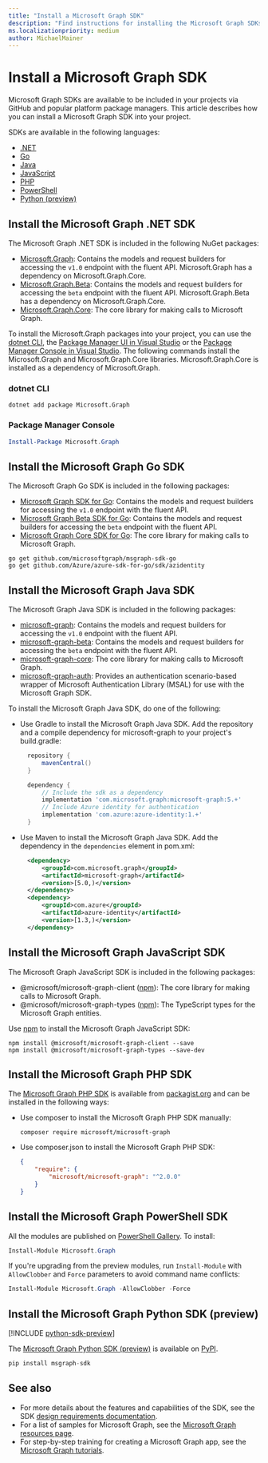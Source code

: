 ```yaml
---
title: "Install a Microsoft Graph SDK"
description: "Find instructions for installing the Microsoft Graph SDKs for .NET, Go, Java, JavaScript, PHP, PowerShell, and Python."
ms.localizationpriority: medium
author: MichaelMainer
---
```


# Install a Microsoft Graph SDK

Microsoft Graph SDKs are available to be included in your projects via GitHub and popular platform package managers. This article describes how you can install a Microsoft Graph SDK into your project.

SDKs are available in the following languages:

- [.NET](#install-the-microsoft-graph-net-sdk)
- [Go](#install-the-microsoft-graph-go-sdk)
- [Java](#install-the-microsoft-graph-java-sdk)
- [JavaScript](#install-the-microsoft-graph-javascript-sdk)
- [PHP](#install-the-microsoft-graph-php-sdk)
- [PowerShell](#install-the-microsoft-graph-powershell-sdk)
- [Python (preview)](#install-the-microsoft-graph-python-sdk-preview)

## Install the Microsoft Graph .NET SDK

The Microsoft Graph .NET SDK is included in the following NuGet packages:

- [Microsoft.Graph](https://github.com/microsoftgraph/msgraph-sdk-dotnet): Contains the models and request builders for accessing the `v1.0` endpoint with the fluent API. Microsoft.Graph has a dependency on Microsoft.Graph.Core.
- [Microsoft.Graph.Beta](https://github.com/microsoftgraph/msgraph-beta-sdk-dotnet): Contains the models and request builders for accessing the `beta` endpoint with the fluent API. Microsoft.Graph.Beta has a dependency on Microsoft.Graph.Core.
- [Microsoft.Graph.Core](https://github.com/microsoftgraph/msgraph-sdk-dotnet): The core library for making calls to Microsoft Graph.

To install the Microsoft.Graph packages into your project, you can use the [dotnet CLI](/nuget/quickstart/install-and-use-a-package-using-the-dotnet-cli), the [Package Manager UI in Visual Studio](/nuget/quickstart/install-and-use-a-package-in-visual-studio#nuget-package-manager) or the [Package Manager Console in Visual Studio](/nuget/quickstart/install-and-use-a-package-in-visual-studio#package-manager-console). The following commands install the Microsoft.Graph and Microsoft.Graph.Core libraries. Microsoft.Graph.Core is installed as a dependency of Microsoft.Graph.

### dotnet CLI

```dotnetcli
dotnet add package Microsoft.Graph
```

### Package Manager Console

```powershell
Install-Package Microsoft.Graph
```

## Install the Microsoft Graph Go SDK

The Microsoft Graph Go SDK is included in the following packages:

- [Microsoft Graph SDK for Go](https://github.com/microsoftgraph/msgraph-sdk-go): Contains the models and request builders for accessing the `v1.0` endpoint with the fluent API.
- [Microsoft Graph Beta SDK for Go](https://github.com/microsoftgraph/msgraph-beta-sdk-go): Contains the models and request builders for accessing the `beta` endpoint with the fluent API.
- [Microsoft Graph Core SDK for Go](https://github.com/microsoftgraph/msgraph-sdk-go-core): The core library for making calls to Microsoft Graph.

```Shell
go get github.com/microsoftgraph/msgraph-sdk-go
go get github.com/Azure/azure-sdk-for-go/sdk/azidentity
```

## Install the Microsoft Graph Java SDK

The Microsoft Graph Java SDK is included in the following packages:

- [microsoft-graph](https://github.com/microsoftgraph/msgraph-sdk-java): Contains the models and request builders for accessing the `v1.0` endpoint with the fluent API.
- [microsoft-graph-beta](https://github.com/microsoftgraph/msgraph-beta-sdk-java): Contains the models and request builders for accessing the `beta` endpoint with the fluent API.
- [microsoft-graph-core](https://github.com/microsoftgraph/msgraph-sdk-java-core): The core library for making calls to Microsoft Graph.
- [microsoft-graph-auth](https://github.com/microsoftgraph/msgraph-sdk-java-auth): Provides an authentication scenario-based wrapper of Microsoft Authentication Library (MSAL) for use with the Microsoft Graph SDK.

To install the Microsoft Graph Java SDK, do one of the following:

- Use Gradle to install the Microsoft Graph Java SDK. Add the repository and a compile dependency for microsoft-graph to your project's build.gradle:

  ```gradle
    repository {
        mavenCentral()
    }

    dependency {
        // Include the sdk as a dependency
        implementation 'com.microsoft.graph:microsoft-graph:5.+'
        // Include Azure identity for authentication
        implementation 'com.azure:azure-identity:1.+'
    }
  ```

- Use Maven to install the Microsoft Graph Java SDK. Add the dependency in the `dependencies` element in pom.xml:

  ```xml
    <dependency>
        <groupId>com.microsoft.graph</groupId>
        <artifactId>microsoft-graph</artifactId>
        <version>[5.0,)</version>
    </dependency>
    <dependency>
        <groupId>com.azure</groupId>
        <artifactId>azure-identity</artifactId>
        <version>[1.3,)</version>
    </dependency>
  ```

## Install the Microsoft Graph JavaScript SDK

The Microsoft Graph JavaScript SDK is included in the following packages:

- @microsoft/microsoft-graph-client ([npm](https://www.npmjs.com/package/@microsoft/microsoft-graph-client)): The core library for making calls to Microsoft Graph.
- @microsoft/microsoft-graph-types ([npm](https://www.npmjs.com/package/@microsoft/microsoft-graph-types)): The TypeScript types for the Microsoft Graph entities.

Use [npm](https://www.npmjs.com) to install the Microsoft Graph JavaScript SDK:

```Shell
npm install @microsoft/microsoft-graph-client --save
npm install @microsoft/microsoft-graph-types --save-dev
```

## Install the Microsoft Graph PHP SDK

The [Microsoft Graph PHP SDK](https://github.com/microsoftgraph/msgraph-sdk-php) is available from [packagist.org](https://packagist.org/packages/microsoft/microsoft-graph) and can be installed in the following ways:

- Use composer to install the Microsoft Graph PHP SDK manually:

    ```Shell
    composer require microsoft/microsoft-graph
    ```

- Use composer.json to install the Microsoft Graph PHP SDK:

    ```json
    {
        "require": {
            "microsoft/microsoft-graph": "^2.0.0"
        }
    }
    ```

## Install the Microsoft Graph PowerShell SDK

All the modules are published on [PowerShell Gallery](https://www.powershellgallery.com/packages/Microsoft.Graph). To install:

``` powershell
Install-Module Microsoft.Graph
```

If you're upgrading from the preview modules, run `Install-Module` with `AllowClobber` and `Force` parameters to avoid command name conflicts:

``` powershell
Install-Module Microsoft.Graph -AllowClobber -Force
```

## Install the Microsoft Graph Python SDK (preview)

[!INCLUDE [python-sdk-preview](../../includes/python-sdk-preview.md)]

The [Microsoft Graph Python SDK (preview)](https://github.com/microsoftgraph/msgraph-sdk-python) is available on [PyPI](https://pypi.org/).

```py
pip install msgraph-sdk
```

## See also

- For more details about the features and capabilities of the SDK, see the SDK [design requirements documentation](https://github.com/microsoftgraph/msgraph-sdk-design).
- For a list of samples for Microsoft Graph, see the [Microsoft Graph resources page](https://developer.microsoft.com/graph/gallery/?filterBy=Samples).
- For step-by-step training for creating a Microsoft Graph app, see the [Microsoft Graph tutorials](/graph/tutorials).
